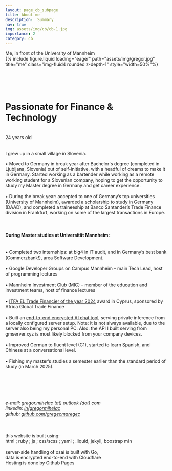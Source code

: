 ```yaml
---
layout: page_cb_subpage
title: About me
description:  Summary
nav: true
img: assets/img/cb/cb-1.jpg
importance: 2
category: cb
---
```


<div class="caption">
    Me, in front of the University of Mannheim
</div>
<div class="row">
    <div class="col-sm mt-3 mt-md-0">
        {% include figure.liquid loading="eager" path="assets/img/gregor.jpg" title="me" class="img-fluid4 rounded z-depth-1" style="width=50%"%}
    </div>
</div>

<br>
<br>
<br>
<br>

# Passionate for Finance & Technology 


<br>
24 years old<br>
<br>
<br>
I grew up in a small village in Slovenia.<br>

• Moved to Germany in break year after Bachelor's degree (completed in Ljubljana, Slovenia) out of self-initiative, with a headful of dreams to make it in Germany. Started working as a bartender while working as a remote working student for a Slovenian company, hoping to get the opportunity to study my Master degree in Germany and get career experience.<br><br>
• During the break year: accepted to one of Germany’s top universities (University of Mannheim), awarded a scholarship to study in Germany (DAAD), and completed a traineeship at Banco Santander’s Trade Finance division in Frankfurt, working on some of the largest transactions in Europe. <br><br>
<br>

#### During Master studies at Universität Mannheim:<br><br>

• Completed two internships: at big4 in IT audit, and in Germany’s best bank (Commerzbank!), area Software Development. <br><br>
• Google Developer Groups on Campus Mannheim – main Tech Lead, host of programming lectures<br><br>
• Mannheim Investment Club (MIC) – member of the education and investment teams, host of finance lectures<br><br>
• [ITFA EL Trade Financier of the year 2024](https://www.linkedin.com/posts/itfa-org_annualconference-cyprus-itfacyprus2024-activity-7240387292995977216-ai-y/) award in Cyprus, sponsored by Africa Global Trade Finance<br><br>
• Built an [end-to-end encrypted AI chat tool](https://gregormihelac.com/osai/), serving private inference from a locally configured server setup. Note: it is not always available, due to the server also being my personal PC. Also: the API I built serving from gmserver.xyz is most likely blocked from your company devices.<br><br>
• Improved German to fluent level (C1), started to learn Spanish, and Chinese at a conversational level.<br><br>
• Fishing my master’s studies a semester earlier than the standard period of study (in March 2025).<br>

<br>
<br>
<br>
<br>


<i>e-mail: gregor.mihelac (at) outlook (dot) com
<br>
linkedin: [in/gregormihelac](https://www.linkedin.com/in/gregormihelac/)
<br>
github: [github.com/gregecmaregec](https://github.com/gregecmaregec)</i>
<br>
<br>
<br>
<br>
this website is built using:<br>
html ; ruby ; js ; css/scss ; yaml ; .liquid, jekyll, boostrap min
<br>
<br>
server-side handling of osai is built with Go,<br>
data is encrypted end-to-end with Cloudflare<br>
Hosting is done by Github Pages
